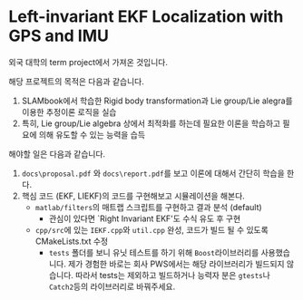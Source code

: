 # Left-invariant EKF Localization with GPS and IMU

외국 대학의 term project에서 가져온 것입니다.



해당 프로젝트의 목적은 다음과 같습니다.

1. SLAMbook에서 학습한 Rigid body transformation과 Lie group/Lie alegra를 이용한 추정이론 로직을 실습
2. 특히, Lie group/Lie algebra 상에서 최적화를 하는데 필요한 이론을 학습하고 필요에 의해 유도할 수 있는 능력을 습득



해야할 일은 다음과 같습니다.

1. `docs\proposal.pdf` 와 `docs\report.pdf`를 보고 이론에 대해서 간단히 학습을 한다.
2. 핵심 코드 (EKF, LIEKF)의 코드를 구현해보고 시뮬레이션을 해본다.
   - `matlab/filters`의 매트랩 스크립트를 구현하고 결과 분석 (default)
     - 관심이 있다면 `Right Invariant EKF'도 수식 유도 후 구현
   - `cpp/src`에 있는 `IEKF.cpp`와 `util.cpp` 완성, 코드가 빌드 될 수 있도록 CMakeLists.txt 수정 
     - `tests` 폴더를 보니 유닛 테스트를 하기 위해 `Boost`라이브러리를 사용했습니다. 제가 경험한 바로는 회사 PWS에서는 해당 라이브러리가 빌드되지 않습니다. 따라서 tests는 제외하고 빌드하거나 능력자 분은 `gtests`나 `Catch2`등의 라이브러리로 바꿔주세요.


